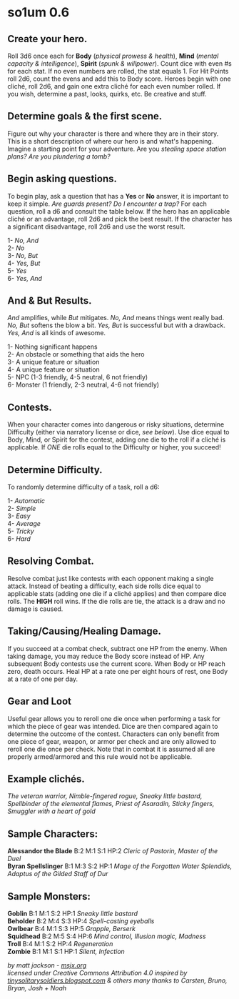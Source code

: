 # so1um 0.6

## Create your hero.

Roll 3d6 once each for **Body** (*physical prowess & health*), **Mind** (*mental capacity & intelligence*), **Spirit** (*spunk & willpower*). Count dice with even #s for each stat. If no even numbers are rolled, the stat equals 1. For Hit Points roll 2d6, count the evens and add this to Body score. Heroes begin with one cliché, roll 2d6, and gain one extra cliché for each even number rolled. If you wish, determine a past, looks, quirks, etc. Be creative and stuff.

## Determine goals & the first scene.

Figure out why your character is there and where they are in their story. This is a short description of where our hero is and what's happening. Imagine a starting point for your adventure. Are you *stealing space station plans? Are you plundering a tomb?*

## Begin asking questions.

To begin play, ask a question that has a **Yes** or **No** answer, it is important to keep it simple. *Are guards present? Do I encounter a trap?* For each question, roll a d6 and consult the table below. If the hero has an applicable cliché or an advantage, roll 2d6 and pick the best result. If the character has a significant disadvantage, roll 2d6 and use the worst result.

1- *No, And*  
2- *No*  
3- *No, But*  
4- *Yes, But*  
5- *Yes*  
6- *Yes, And*

## And & But Results.

*And* amplifies, while *But* mitigates. *No, And* means things went really bad. *No, But* softens the blow a bit. *Yes, But* is successful but with a drawback. *Yes, And* is all kinds of awesome.

1- Nothing significant happens  
2- An obstacle or something that aids the hero  
3- A unique feature or situation  
4- A unique feature or situation  
5- NPC (1-3 friendly, 4-5 neutral, 6 not friendly)  
6- Monster (1 friendly, 2-3 neutral, 4-6 not friendly)

## Contests.

When your character comes into dangerous or risky situations, determine Difficulty (either via narratory license or dice, *see below*). Use dice equal to Body, Mind, or Spirit for the contest, adding one die to the roll if a cliché is applicable. If *ONE* die rolls equal to the Difficulty or higher, you succeed!

## Determine Difficulty.

To randomly determine difficulty of a task, roll a d6:

1- *Automatic*  
2- *Simple*  
3- *Easy*  
4- *Average*  
5- *Tricky*  
6- *Hard*

## Resolving Combat.

Resolve combat just like contests with each opponent making a single attack. Instead of beating a difficulty, each side rolls dice equal to applicable stats (adding one die if a cliché applies) and then compare dice rolls. The **HIGH** roll wins. If the die rolls are tie, the attack is a draw and no damage is caused.

## Taking/Causing/Healing Damage.

If you succeed at a combat check, subtract one HP from the enemy. When taking damage, you may reduce the Body score instead of HP. Any subsequent Body contests use the current score. When Body or HP reach zero, death occurs. Heal HP at a rate one per eight hours of rest, one Body at a rate of one per day.

## Gear and Loot

Useful gear allows you to reroll one die once when performing a task for which the piece of gear was intended. Dice are then compared again to determine the outcome of the contest. Characters can only benefit from one piece of gear, weapon, or armor per check and are only allowed to reroll one die once per check. Note that in combat it is assumed all are properly armed/armored and this rule would not be applicable.

## Example clichés.

*The veteran warrior, Nimble-fingered rogue, Sneaky little bastard, Spellbinder of the elemental flames, Priest of Asaradin, Sticky fingers, Smuggler with a heart of gold*

## Sample Characters:

**Alessandor the Blade** B:2 M:1 S:1 HP:2 *Cleric of Pastorin, Master of the Duel*  
**Byran Spellslinger** B:1 M:3 S:2 HP:1 *Mage of the Forgotten Water Splendids, Adaptus of the Gilded Staff of Dur*

## Sample Monsters:

**Goblin** B:1 M:1 S:2 HP:1 *Sneaky little bastard*  
**Beholder** B:2 M:4 S:3 HP:4 *Spell-casting eyeballs*  
**Owlbear** B:4 M:1 S:3 HP:5 *Grapple, Berserk*  
**Squidhead** B:2 M:5 S:4 HP:6 *Mind control, Illusion magic, Madness*  
**Troll** B:4 M:1 S:2 HP:4 *Regeneration*  
**Zombie** B:1 M:1 S:1 HP:1 *Silent, Infection*

*by matt jackson - [msjx.org](http://msjx.org)  
licensed under Creative Commons Attribution 4.0 inspired by [tinysolitarysoldiers.blogspot.com](http://tinysolitarysoldiers.blogspot.com) & others many thanks to Carsten, Bruno, Bryan, Josh + Noah*
